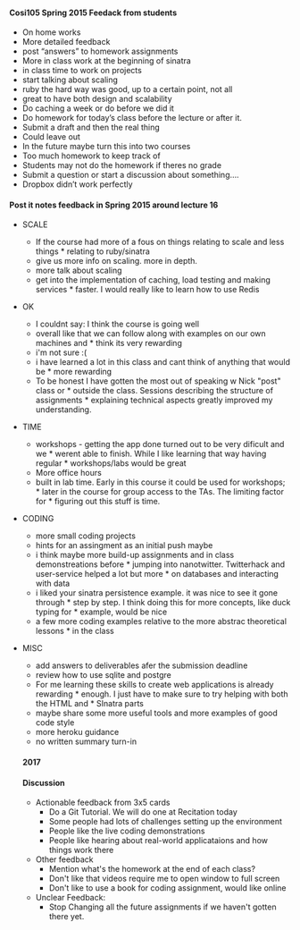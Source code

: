 #### Cosi105 Spring 2015 Feedack from students
* On home works
* More detailed feedback
* post “answers” to homework assignments
* More in class work at the beginning of sinatra
* in class time to work on projects
* start talking about scaling
* ruby the hard way was good, up to a certain point, not all
* great to have both design and scalability
* Do caching a week or do before we did it
* Do homework for today’s class before the lecture or after it.
* Submit a draft and then the real thing
* Could leave out
* In the future maybe turn this into two courses
* Too much homework to keep track of
* Students may not do the homework if theres no grade
* Submit a question or start a discussion about something….
* Dropbox didn’t work perfectly

#### Post it notes feedback in Spring 2015 around lecture 16
* SCALE
  * If the course had more of a fous on things relating to scale and less things * relating to ruby/sinatra
  * give us more info on scaling. more in depth.
  * more talk about scaling
  * get into the implementation of caching, load testing and making services * faster. I would really like to learn how to use Redis
* OK
  * I couldnt say: I think the course is going well
  * overall like that we can follow along with examples on our own machines and * think its very rewarding
  * i'm not sure :(
  * i have learned a lot in this class and cant think of anything that would be * more rewarding
  * To be honest I have gotten the most out of speaking w Nick "post" class or * outside the class. Sessions describing the structure of assignments * explaining technical aspects greatly improved my understanding.
* TIME
  * workshops - getting the app done turned out to be very dificult and we * werent able to finish. While I like learning that way having regular * workshops/labs would be great
  * More office hours
  * built in lab time. Early in this course it could be used for workshops; * later in the course for group access to the TAs. The limiting factor for * figuring out this stuff is time.
* CODING
  * more small coding projects
  * hints for an assingment as an initial push maybe
  * i think maybe more build-up assignments and in class demonstreations before * jumping into nanotwitter. Twitterhack and user-service helped a lot but more * on databases and interacting with data
  * i liked your sinatra persistence example. it was nice to see it gone through * step by step. I think doing this for more concepts, like duck typing for * example, would be nice
  * a few more coding examples relative to the more abstrac theoretical lessons * in the class
* MISC
  * add answers to deliverables afer the submission deadline
  * review how to use sqlite and postgre
  * For me learning these skills to create web applications is already rewarding * enough. I just have to make sure to try helping with both the HTML and * SInatra parts
  * maybe share some more useful tools and more examples of good code style
  * more heroku guidance
  * no written summary turn-in

  #### 2017

  #### Discussion
  * Actionable feedback from 3x5 cards
    * Do a Git Tutorial. We will do one at Recitation today
    * Some people had lots of challenges setting up the environment
    * People like the live coding demonstrations
    * People like hearing about real-world applicataions and how things work there
  * Other feedback
    * Mention what's the homework at the end of each class?
    * Don't like that videos require me to open window to full screen
    * Don't like to use a book for coding assignment, would like online
  * Unclear Feedback:
    * Stop Changing all the future assignments if we haven't gotten there yet.
